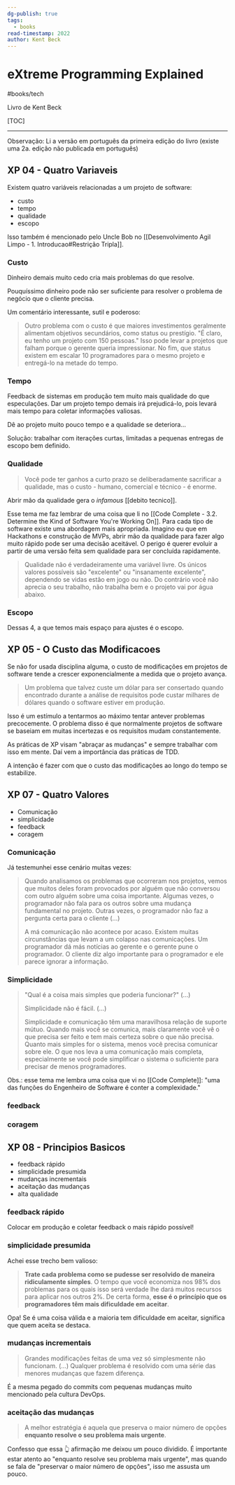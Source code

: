 ```yaml
---
dg-publish: true
tags:
  - books
read-timestamp: 2022
author: Kent Beck
---
```


# eXtreme Programming Explained

#books/tech 

Livro de Kent Beck

[TOC]

---

Observação: Li a versão em português da primeira edição do livro (existe uma 2a. edição não publicada em português)


## XP 04 - Quatro Variaveis

Existem quatro variáveis relacionadas a um projeto de software:

- custo
- tempo
- qualidade
- escopo

Isso também é mencionado pelo Uncle Bob no [[Desenvolvimento Agil Limpo - 1. Introducao#Restrição Tripla]].

### Custo

Dinheiro demais muito cedo cria mais problemas do que resolve.

Pouquíssimo dinheiro pode não ser suficiente para resolver o problema de negócio que o cliente precisa.

Um comentário interessante, sutil e poderoso:

> Outro problema com o custo é que maiores investimentos geralmente alimentam objetivos secundários, como status ou prestígio. "É claro, eu tenho um projeto com 150 pessoas." Isso pode levar a projetos que falham porque o gerente queria impressionar. No fim, que status existem em escalar 10 programadores para o mesmo projeto e entregá-lo na metade do tempo.


### Tempo

Feedback de sistemas em produção tem muito mais qualidade do que especulações. Dar um projeto tempo demais irá prejudicá-lo, pois levará mais tempo para coletar informações valiosas.

Dê ao projeto muito pouco tempo e a qualidade se deteriora...

Solução: trabalhar com iterações curtas, limitadas a pequenas entregas de escopo bem definido.


### Qualidade

> Você pode ter ganhos a curto prazo se deliberadamente sacrificar a qualidade, mas o custo - humano, comercial e técnico - é enorme.

Abrir mão da qualidade gera o *infamous* [[debito tecnico]].

Esse tema me faz lembrar de uma coisa que li no [[Code Complete - 3.2. Determine the Kind of Software You're Working On]]. Para cada tipo de software existe uma abordagem mais apropriada. Imagino eu que em Hackathons e construção de MVPs, abrir mão da qualidade para fazer algo muito rápido pode ser uma decisão aceitável. O perigo é querer evoluir a partir de uma versão feita sem qualidade para ser concluída rapidamente.

> Qualidade não é verdadeiramente uma variável livre. Os únicos valores possíveis são "excelente" ou "insanamente excelente", dependendo se vidas estão em jogo ou não. Do contrário você não aprecia o seu trabalho, não trabalha bem e o projeto vai por água abaixo.


### Escopo

Dessas 4, a que temos mais espaço para ajustes é o escopo.



## XP 05 - O Custo das Modificacoes

Se não for usada disciplina alguma, o custo de modificações em projetos de software tende a crescer exponencialmente a medida que o projeto avança.

> Um problema que talvez custe um dólar para ser consertado quando encontrado durante a análise de requisitos pode custar milhares de dólares quando o software estiver em produção.

Isso é um estímulo a tentarmos ao máximo tentar antever problemas precocemente. O problema disso é que normalmente projetos de software se baseiam em muitas incertezas e os requisitos mudam constantemente.

As práticas de XP visam "abraçar as mudanças" e sempre trabalhar com isso em mente. Daí vem a importância das práticas de TDD.

A intenção é fazer com que o custo das modificações ao longo do tempo se estabilize.


## XP 07 - Quatro Valores

- Comunicação
- simplicidade
- feedback
- coragem


### Comunicação

Já testemunhei esse cenário muitas vezes:

> Quando analisamos os problemas que ocorreram nos projetos, vemos que muitos deles foram provocados por alguém que não conversou com outro alguém  sobre uma coisa importante. Algumas vezes, o programador não fala para os outros sobre uma mudança fundamental no projeto. Outras vezes, o programador não faz a pergunta certa para o cliente (...)
> 
> A má comunicação não acontece por acaso. Existem muitas circunstâncias que levam a um colapso nas comunicações. Um programador dá más notícias ao gerente e o gerente pune o programador. O cliente diz algo importante para o programador e ele parece ignorar a informação.


### Simplicidade

> "Qual é a coisa mais simples que poderia funcionar?" (...)
> 
> Simplicidade não é fácil. (...)
>
> Simplicidade e comunicação têm uma maravilhosa relação de suporte mútuo. Quando mais você se comunica, mais claramente você vê o que precisa ser feito e tem mais certeza sobre o que não precisa. Quanto mais simples for o sistema, menos você precisa comunicar sobre ele. O que nos leva a uma comunicação mais completa, especialmente se você pode simplificar o sistema o suficiente para precisar de menos programadores.

Obs.: esse tema me lembra uma coisa que vi no [[Code Complete]]: "uma das funções do Engenheiro de Software é conter a complexidade."

### feedback


### coragem


## XP 08 - Principios Basicos

- feedback rápido
- simplicidade presumida
- mudanças incrementais
- aceitação das mudanças
- alta qualidade

### feedback rápido

Colocar em produção e coletar feedback o mais rápido possível!

### simplicidade presumida

Achei esse trecho bem valioso:

> **Trate cada problema como se pudesse ser resolvido de maneira ridiculamente simples**. O tempo que você economiza nos 98% dos problemas para os quais isso será verdade lhe dará muitos recursos para aplicar nos outros 2%. De certa forma, **esse é o princípio que os programadores têm mais dificuldade em aceitar**.

Opa! Se é uma coisa válida e a maioria tem dificuldade em aceitar, significa que quem aceita se destaca.


### mudanças incrementais

> Grandes modificações feitas de uma vez só simplesmente não funcionam. (...) Qualquer problema é resolvido com uma série das menores mudanças que fazem diferença.

É a mesma pegado do commits com pequenas mudanças muito mencionado pela cultura DevOps.


### aceitação das mudanças

> A melhor estratégia é aquela que preserva o maior número de opções **enquanto resolve o seu problema mais urgente**.

Confesso que essa 👆 afirmação me deixou um pouco dividido. É importante estar atento ao "enquanto resolve seu problema mais urgente", mas quando se fala de "preservar o maior número de opções", isso me assusta um pouco.